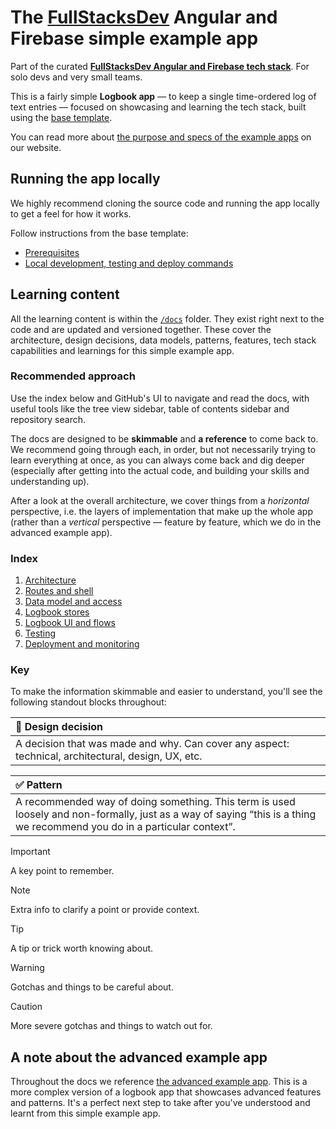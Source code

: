 # The [FullStacksDev](https://FullStacks.dev) Angular and Firebase simple example app

Part of the curated [**FullStacksDev Angular and Firebase tech stack**](https://FullStacks.dev/TODO). For solo devs and very small teams.

This is a fairly simple **Logbook app** — to keep a single time-ordered log of text entries — focused on showcasing and learning the tech stack, built using the [base template](https://github.com/FullStacksDev/angular-and-firebase-template).

You can read more about [the purpose and specs of the example apps](TODO) on our website.

## Running the app locally

We highly recommend cloning the source code and running the app locally to get a feel for how it works.

Follow instructions from the base template:

- [Prerequisites](https://github.com/FullStacksDev/angular-and-firebase-template/blob/main/README.md#prerequisites)
- [Local development, testing and deploy commands](https://github.com/FullStacksDev/angular-and-firebase-template/blob/main/README.md#local-development-testing-and-deploy-commands)

## Learning content

All the learning content is within the [`/docs`](./docs) folder. They exist right next to the code and are updated and versioned together. These cover the architecture, design decisions, data models, patterns, features, tech stack capabilities and learnings for this simple example app.

### Recommended approach

Use the index below and GitHub's UI to navigate and read the docs, with useful tools like the tree view sidebar, table of contents sidebar and repository search.

The docs are designed to be **skimmable** and **a reference** to come back to. We recommend going through each, in order, but not necessarily trying to learn everything at once, as you can always come back and dig deeper (especially after getting into the actual code, and building your skills and understanding up).

After a look at the overall architecture, we cover things from a _horizontal_ perspective, i.e. the layers of implementation that make up the whole app (rather than a _vertical_ perspective — feature by feature, which we do in the advanced example app).

### Index

1. [Architecture](./docs/1.architecture.md)
1. [Routes and shell](./docs/2.routes-and-shell.md)
1. [Data model and access](./docs/3.data-model-and-access.md)
1. [Logbook stores](./docs/4.logbook-stores.md)
1. [Logbook UI and flows](./docs/5.logbook-ui-and-flows.md)
1. [Testing](./docs/6.testing.md)
1. [Deployment and monitoring](./docs/7.deployment-and-monitoring.md)

### Key

To make the information skimmable and easier to understand, you'll see the following standout blocks throughout:

| **:brain: Design decision** |
| :-- |
| A decision that was made and why. Can cover any aspect: technical, architectural, design, UX, etc. |

| **:white_check_mark: Pattern** |
| :-- |
| A recommended way of doing something. This term is used loosely and non-formally, just as a way of saying “this is a thing we recommend you do in a particular context”. |

> [!IMPORTANT]
>
> A key point to remember.

> [!NOTE]
>
> Extra info to clarify a point or provide context.

> [!TIP]
>
> A tip or trick worth knowing about.

> [!WARNING]
>
> Gotchas and things to be careful about.

> [!CAUTION]
>
> More severe gotchas and things to watch out for.

## A note about the advanced example app

Throughout the docs we reference [the advanced example app](TODO). This is a more complex version of a logbook app that showcases advanced features and patterns. It's a perfect next step to take after you've understood and learnt from this simple example app.

